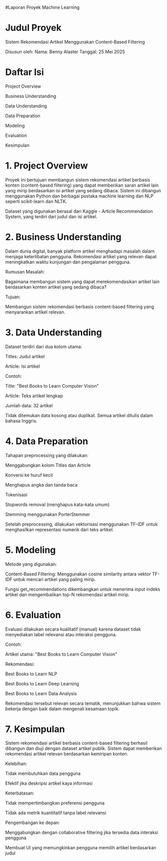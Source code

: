 #Laporan Proyek Machine Learning

# Judul Proyek

Sistem Rekomendasi Artikel Menggunakan Content-Based Filtering

Disusun oleh:
Nama: Benny Alaster
Tanggal: 25 Mei 2025

# Daftar Isi

Project Overview

Business Understanding

Data Understanding

Data Preparation

Modeling

Evaluation

Kesimpulan

# 1. Project Overview

Proyek ini bertujuan membangun sistem rekomendasi artikel berbasis konten (content-based filtering) yang dapat memberikan saran artikel lain yang mirip berdasarkan isi artikel yang sedang dibaca. Sistem ini dibangun menggunakan Python dan berbagai pustaka machine learning dan NLP seperti scikit-learn dan NLTK.

Dataset yang digunakan berasal dari Kaggle - Article Recommendation System, yang terdiri dari judul dan isi artikel.

# 2. Business Understanding

Dalam dunia digital, banyak platform artikel menghadapi masalah dalam menjaga keterlibatan pengguna. Rekomendasi artikel yang relevan dapat meningkatkan waktu kunjungan dan pengalaman pengguna.

Rumusan Masalah:

Bagaimana membangun sistem yang dapat merekomendasikan artikel lain berdasarkan konten artikel yang sedang dibaca?

Tujuan:

Membangun sistem rekomendasi berbasis content-based filtering yang menyarankan artikel relevan.

# 3. Data Understanding

Dataset terdiri dari dua kolom utama:

Titles: Judul artikel

Article: Isi artikel

Contoh:

Title: "Best Books to Learn Computer Vision"

Article: Teks artikel lengkap

Jumlah data: 32 artikel

Tidak ditemukan data kosong atau duplikat. Semua artikel ditulis dalam bahasa Inggris.

# 4. Data Preparation

Tahapan preprocessing yang dilakukan:

Menggabungkan kolom Titles dan Article

Konversi ke huruf kecil

Menghapus angka dan tanda baca

Tokenisasi

Stopwords removal (menghapus kata-kata umum)

Stemming menggunakan PorterStemmer

Setelah preprocessing, dilakukan vektorisasi menggunakan TF-IDF untuk menghasilkan representasi numerik dari teks artikel.

# 5. Modeling

Metode yang digunakan:

Content-Based Filtering: Menggunakan cosine similarity antara vektor TF-IDF untuk mencari artikel yang paling mirip.

Fungsi get_recommendations dikembangkan untuk menerima input indeks artikel dan mengembalikan top-N rekomendasi artikel mirip.

# 6. Evaluation

Evaluasi dilakukan secara kualitatif (manual) karena dataset tidak menyediakan label relevansi atau interaksi pengguna.

Contoh:

Artikel utama: "Best Books to Learn Computer Vision"

Rekomendasi:

Best Books to Learn NLP

Best Books to Learn Deep Learning

Best Books to Learn Data Analysis

Rekomendasi tersebut relevan secara tematik, menunjukkan bahwa sistem bekerja dengan baik dalam mengenali kesamaan topik.

# 7. Kesimpulan

Sistem rekomendasi artikel berbasis content-based filtering berhasil dibangun dan diuji dengan dataset artikel publik. Sistem dapat memberikan rekomendasi artikel relevan berdasarkan kemiripan konten.

Kelebihan:

Tidak membutuhkan data pengguna

Efektif jika deskripsi artikel kaya informasi

Keterbatasan:

Tidak mempertimbangkan preferensi pengguna

Tidak ada metrik kuantitatif tanpa label relevansi

Pengembangan ke depan:

Menggabungkan dengan collaborative filtering jika tersedia data interaksi pengguna

Membuat UI yang memungkinkan pengguna memilih artikel berdasarkan judul

